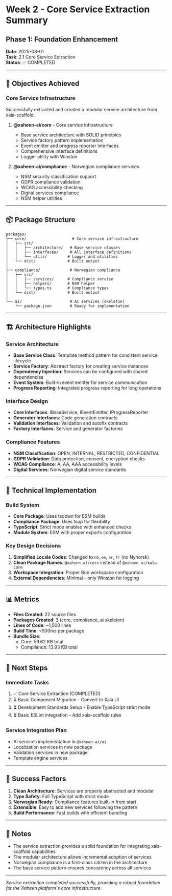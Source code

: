 # Week 2 - Core Service Extraction Summary
## Phase 1: Foundation Enhancement

**Date**: 2025-08-01  
**Task**: 2.1 Core Service Extraction  
**Status**: ✅ COMPLETED

---

## 🎯 Objectives Achieved

### **Core Service Infrastructure**
Successfully extracted and created a modular service architecture from xala-scaffold:

1. **@xaheen-ai/core** - Core service infrastructure
   - Base service architecture with SOLID principles
   - Service factory pattern implementation
   - Event emitter and progress reporter interfaces
   - Comprehensive interface definitions
   - Logger utility with Winston

2. **@xaheen-ai/compliance** - Norwegian compliance services
   - NSM security classification support
   - GDPR compliance validation
   - WCAG accessibility checking
   - Digital services compliance
   - NSM helper utilities

---

## 📦 Package Structure

```
packages/
├── core/                    # Core service infrastructure
│   ├── src/
│   │   ├── architecture/   # Base service classes
│   │   ├── interfaces/     # All interface definitions
│   │   └── utils/         # Logger and utilities
│   └── dist/              # Built output
│
├── compliance/             # Norwegian compliance
│   ├── src/
│   │   ├── services/      # Compliance service
│   │   ├── helpers/       # NSM helper
│   │   └── types.ts       # Compliance types
│   └── dist/              # Built output
│
└── ai/                     # AI services (skeleton)
    └── package.json        # Ready for implementation
```

---

## 🏗️ Architecture Highlights

### **Service Architecture**
- **Base Service Class**: Template method pattern for consistent service lifecycle
- **Service Factory**: Abstract factory for creating service instances
- **Dependency Injection**: Services can be configured with shared dependencies
- **Event System**: Built-in event emitter for service communication
- **Progress Reporting**: Integrated progress reporting for long operations

### **Interface Design**
- **Core Interfaces**: IBaseService, IEventEmitter, IProgressReporter
- **Generator Interfaces**: Code generation contracts
- **Validation Interfaces**: Validation and autofix contracts
- **Factory Interfaces**: Service and generator factories

### **Compliance Features**
- **NSM Classification**: OPEN, INTERNAL, RESTRICTED, CONFIDENTIAL
- **GDPR Validation**: Data protection, consent, encryption checks
- **WCAG Compliance**: A, AA, AAA accessibility levels
- **Digital Services**: Norwegian digital service standards

---

## 🔧 Technical Implementation

### **Build System**
- **Core Package**: Uses tsdown for ESM builds
- **Compliance Package**: Uses tsup for flexibility
- **TypeScript**: Strict mode enabled with enhanced checks
- **Module System**: ESM with proper exports configuration

### **Key Design Decisions**
1. **Simplified Locale Codes**: Changed to `nb`, `en`, `ar`, `fr` (no Nynorsk)
2. **Clean Package Names**: `@xaheen-ai/core` instead of `@xaheen-ai/xala-core`
3. **Workspace Integration**: Proper Bun workspace configuration
4. **External Dependencies**: Minimal - only Winston for logging

---

## 📊 Metrics

- **Files Created**: 22 source files
- **Packages Created**: 3 (core, compliance, ai skeleton)
- **Lines of Code**: ~1,500 lines
- **Build Time**: <500ms per package
- **Bundle Size**: 
  - Core: 59.62 KB total
  - Compliance: 13.93 KB total

---

## 🚀 Next Steps

### **Immediate Tasks**
1. ✅ Core Service Extraction (COMPLETED)
2. ⏳ Basic Component Migration - Convert to Xala UI
3. ⏳ Development Standards Setup - Enable TypeScript strict mode
4. ⏳ Basic ESLint integration - Add xala-scaffold rules

### **Service Integration Plan**
- AI services implementation in `@xaheen-ai/ai`
- Localization services in new package
- Validation services in new package
- Template engine services

---

## 🎉 Success Factors

1. **Clean Architecture**: Services are properly abstracted and modular
2. **Type Safety**: Full TypeScript with strict mode
3. **Norwegian Ready**: Compliance features built-in from start
4. **Extensible**: Easy to add new services following the pattern
5. **Build Performance**: Fast builds with efficient bundling

---

## 📝 Notes

- The service extraction provides a solid foundation for integrating xala-scaffold capabilities
- The modular architecture allows incremental adoption of services
- Norwegian compliance is a first-class citizen in the architecture
- The base service pattern ensures consistency across all services

---

*Service extraction completed successfully, providing a robust foundation for the Xaheen platform's core infrastructure.*